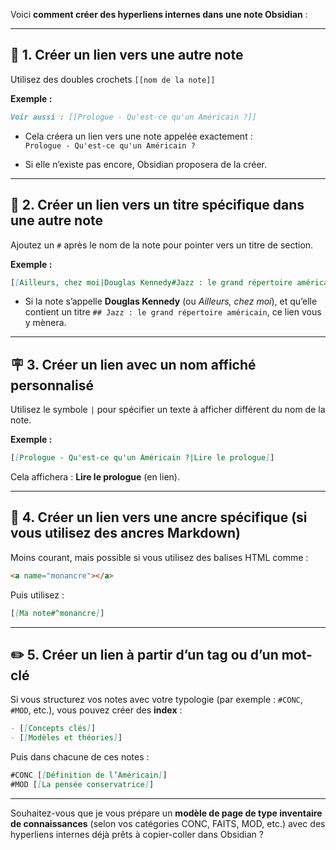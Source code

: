 
Voici **comment créer des hyperliens internes dans une note Obsidian** :

---

## 🔗 1. **Créer un lien vers une autre note**

Utilisez des doubles crochets `[[nom de la note]]`

**Exemple :**

```markdown
Voir aussi : [[Prologue - Qu'est-ce qu'un Américain ?]]
```

- Cela créera un lien vers une note appelée exactement :  
    `Prologue - Qu'est-ce qu'un Américain ?`
    
- Si elle n’existe pas encore, Obsidian proposera de la créer.
    

---

## 🧩 2. **Créer un lien vers un **titre spécifique** dans une autre note**

Ajoutez un `#` après le nom de la note pour pointer vers un titre de section.

**Exemple :**

```markdown
[[Ailleurs, chez moi|Douglas Kennedy#Jazz : le grand répertoire américain]]
```

- Si la note s’appelle **Douglas Kennedy** (ou _Ailleurs, chez moi_), et qu’elle contient un titre `## Jazz : le grand répertoire américain`, ce lien vous y mènera.
    

---

## 🪧 3. **Créer un lien avec un nom affiché personnalisé**

Utilisez le symbole `|` pour spécifier un texte à afficher différent du nom de la note.

**Exemple :**

```markdown
[[Prologue - Qu'est-ce qu'un Américain ?|Lire le prologue]]
```

Cela affichera : **Lire le prologue** (en lien).

---

## 📎 4. **Créer un lien vers une **ancre spécifique** (si vous utilisez des ancres Markdown)**

Moins courant, mais possible si vous utilisez des balises HTML comme :

```markdown
<a name="monancre"></a>
```

Puis utilisez :

```markdown
[[Ma note#^monancre]]
```

---

## ✏️ 5. **Créer un lien à partir d’un tag ou d’un mot-clé**

Si vous structurez vos notes avec votre typologie (par exemple : `#CONC`, `#MOD`, etc.), vous pouvez créer des **index** :

```markdown
- [[Concepts clés]]
- [[Modèles et théories]]
```

Puis dans chacune de ces notes :

```markdown
#CONC [[Définition de l’Américain]]
#MOD [[La pensée conservatrice]]
```

---

Souhaitez-vous que je vous prépare un **modèle de page de type inventaire de connaissances** (selon vos catégories CONC, FAITS, MOD, etc.) avec des hyperliens internes déjà prêts à copier-coller dans Obsidian ?
